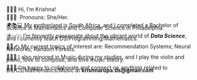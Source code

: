 <p style="line-height: 0.5;">
  👋😊🤝&nbsp;Hi, I’m Krishna! 
</p>
<p style="line-height: 0.5;">
  🌼🌷🌻&nbsp;&nbsp;Pronouns: She/Her.
</p>
<p style="line-height: 0.5;">
  🌍📚💻&nbsp;My motherland is South Africa, and I completed a Bachelor of Science in Mathematics and Computer Science in Philadelphia.
</p>
<p style="line-height: 0.5;">
  ☀️📈✨&nbsp;I’m fervently passionate about the vibrant world of <b><em>Data Science</em></b>, and I currently teach DS/Programming/Mathematics.
</p>
<p style="line-height: 0.5;">
  🌱📘✍️&nbsp;My current topics of interest are: Recommendation Systems; Neural Networks; Random Forests.
</p>
<p style="line-height: 0.5;">
  🎻🎹🎼&nbsp;I also minored in Music during my studies, and I play the violin and piano, love to compose, and love music theory.
</p>
<p style="line-height: 0.5;">
  📨💬💼&nbsp;I'm happy to collaborate and connect on anything related to DS/CS/Mathematics/Music at <b>krishnarupa.ds@gmail.com</b> 
</p>


<!---
krishnarupa1008/krishnarupa1008 is a ✨ special ✨ repository because its `README.md` (this file) appears on your GitHub profile.
You can click the Preview link to take a look at your changes.
--->
